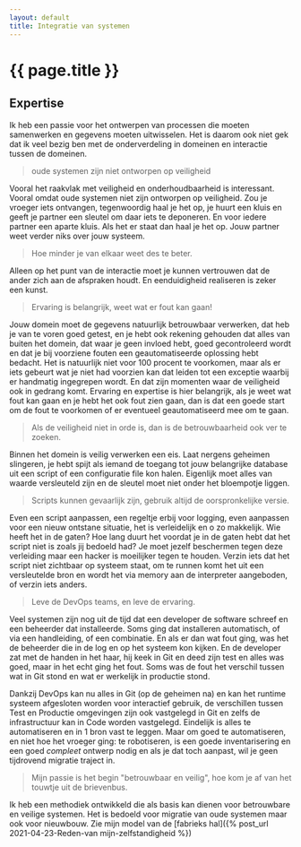 ```yaml
---
layout: default
title: Integratie van systemen
---
```

# {{ page.title }}

## Expertise

  Ik heb een passie voor het ontwerpen van processen die moeten samenwerken en gegevens moeten uitwisselen. 
  Het is daarom ook niet gek dat ik veel bezig ben met de onderverdeling in domeinen en interactie tussen de domeinen. 
  
  > oude systemen zijn niet ontworpen op veiligheid

  Vooral het raakvlak met veiligheid en onderhoudbaarheid is interessant. Vooral omdat oude systemen niet zijn ontworpen op veiligheid. Zou je vroeger iets ontvangen, tegenwoordig haal je het op, je huurt een kluis en geeft je partner een sleutel om daar iets te deponeren. En voor iedere partner een aparte kluis. Als het er staat dan haal je het op. Jouw partner weet verder niks over jouw systeem. 
  
  >Hoe minder je van elkaar weet des te beter. 
  
  Alleen op het punt van de interactie moet je kunnen vertrouwen dat de ander zich aan de afspraken houdt. En eenduidigheid realiseren is zeker een kunst.

  > Ervaring is belangrijk, weet wat er fout kan gaan!

  Jouw domein moet de gegevens natuurlijk betrouwbaar verwerken, dat heb je van te voren goed getest, en je hebt ook rekening gehouden dat alles van buiten het domein, dat waar je geen invloed hebt, goed gecontroleerd wordt en dat je bij voorziene fouten een geautomatiseerde oplossing hebt bedacht. Het is natuurlijk niet voor 100 procent te voorkomen, maar als er iets gebeurt wat je niet had voorzien kan dat leiden tot een exceptie waarbij er handmatig ingegrepen wordt. En dat zijn momenten waar de veiligheid ook in gedrang komt. Ervaring en expertise is hier belangrijk, als je weet wat fout kan gaan en je hebt het ook fout zien gaan, dan is dat een goede start om de fout te voorkomen of er eventueel geautomatiseerd mee om te gaan.

  >Als de veiligheid niet in orde is, dan is de betrouwbaarheid ook ver te zoeken.

  Binnen het domein is veilig verwerken een eis. Laat nergens geheimen slingeren, je hebt spijt als iemand de toegang tot jouw belangrijke database uit een script of een configuratie file kon halen. Eigenlijk moet alles van waarde versleuteld zijn en de sleutel moet niet onder het bloempotje liggen.

  > Scripts kunnen gevaarlijk zijn, gebruik altijd de oorspronkelijke versie.

  Even een script aanpassen, een regeltje erbij voor logging, even aanpassen voor een nieuw ontstane situatie, het is verleidelijk en o zo makkelijk. Wie heeft het in de gaten? Hoe lang duurt het voordat je in de gaten hebt dat het script niet is zoals jij bedoeld had? Je moet jezelf beschermen tegen deze verleiding maar een hacker is moeilijker tegen te houden. Verzin iets dat het script niet zichtbaar op systeem staat, om te runnen komt het uit een versleutelde bron en wordt het via memory aan de interpreter aangeboden, of verzin iets anders. 

  > Leve de DevOps teams, en leve de ervaring.

  Veel systemen zijn nog uit de tijd dat een developer de software schreef en een beheerder dat installeerde. Soms ging dat installeren automatisch, of via een handleiding, of een combinatie. En als er dan wat fout ging, was het de beheerder die in de log en op het systeem kon kijken. En de developer zat met de handen in het haar, hij keek in Git en deed zijn test en alles was goed, maar in het echt ging het fout. Soms was de fout het verschil tussen wat in Git stond en wat er werkelijk in productie stond.

  Dankzij DevOps kan nu alles in Git (op de geheimen na) en kan het runtime systeem afgesloten worden voor interactief gebruik, de verschillen tussen Test en Productie omgevingen zijn ook vastgelegd in Git en zelfs de infrastructuur kan in Code worden vastgelegd. Eindelijk is alles te automatiseren en in 1 bron vast te leggen. Maar om goed te automatiseren, en niet hoe het vroeger ging: te robotiseren, is een goede inventarisering en een goed _compleet_ ontwerp nodig en als je dat toch aanpast, wil je geen tijdrovend migratie traject in.

  > Mijn passie is het begin "betrouwbaar en veilig", hoe kom je af van het touwtje uit de brievenbus.

  Ik heb een methodiek ontwikkeld die als basis kan dienen voor betrouwbare en veilige systemen. Het is bedoeld voor migratie van oude systemen maar ook voor nieuwbouw. Zie mijn model van de [fabrieks hal]({% post_url 2021-04-23-Reden-van mijn-zelfstandigheid %}) 
